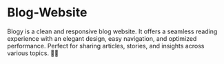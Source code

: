 # Blog-Website
Blogy is a clean and responsive blog website. It offers a seamless reading experience with an elegant design, easy navigation, and optimized performance. Perfect for sharing articles, stories, and insights across various topics. 🚀📝
